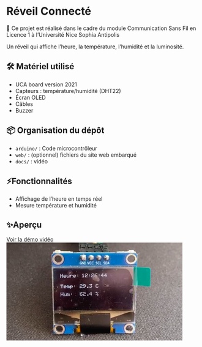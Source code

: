 # Réveil Connecté
📄 Ce projet est réalisé dans le cadre du module Communication Sans Fil en Licence 1 à l’Université
Nice Sophia Antipolis

Un réveil qui affiche l’heure, la température, l’humidité et la luminosité.

## 🛠️ Matériel utilisé
- UCA board version 2021
- Capteurs : température/humidité (DHT22)
- Écran OLED
- Câbles
- Buzzer

## 📦 Organisation du dépôt

- `arduino/` : Code microcontrôleur
- `web/` : (optionnel) fichiers du site web embarqué
- `docs/` : vidéo

## ⚡Fonctionnalités
- Affichage de l’heure en temps réel
- Mesure température et humidité

## ✨Aperçu

[Voir la démo vidéo](Docs/Vidéo/projet.mp4)
![Image](Docs/Image/ecran.png)


